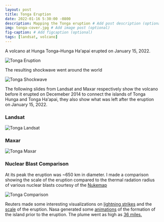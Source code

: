 ```yaml
---
layout: post
title: Tonga Eruption
date: 2022-01-16 5:30:00 -0800
description: Mapping the Tonga eruption # Add post description (optional)
img: tonga-cover.jpg # Add image post (optional)
fig-caption: # Add figcaption (optional)
tags: [landsat, volcano]
---
```


A volcano at Hunga Tonga–Hunga Haʻapai erupted on January 15, 2022. 

![Tonga Eruption]({{site.baseurl}}/assets/img/tonga-eruption.gif)

The resulting shockwave went around the world

![Tonga Shockwave]({{site.baseurl}}/assets/img/tonga-shockwave.gif)

The following slides from Landsat and Maxar respectively show the volcano before it erupted on Decemeber 2014 to connect the islands of Tonga Hunga and Tonga Haʻapai, they also show what was left after the eruption on January 15, 2022.

### Landsat

![Tonga Landsat]({{site.baseurl}}/assets/img/tonga-landsat.jpg)

### Maxar

![Tonga Maxar]({{site.baseurl}}/assets/img/tonga-maxar.jpg)

### Nuclear Blast Comparison

At its peak the eruption was ~650 km in diameter. I made a comparison showing the scale of the eruption compared to the thermal radation radius of various nuclear blasts courtesy of the [Nukemap](https://nuclearsecrecy.com/nukemap/)

![Tonga Comparison]({{site.baseurl}}/assets/img/tonga-comparison.png)

Reuters made some interesting visualizations on [lightning strikes](https://graphics.reuters.com/TONGA-VOLCANO/LIGHTNING/zgpomjdbypd/) and the [scale](https://graphics.reuters.com/TONGA-VOLCANO/lgpdwjyqbvo/) of the eruption. Nasa generated some [animations](https://svs.gsfc.nasa.gov/4726) of the formation of the island prior to the eruption. The plume went as high as [36 miles.](https://earthobservatory.nasa.gov/images/149474/tonga-volcano-plume-reached-the-mesosphere)
